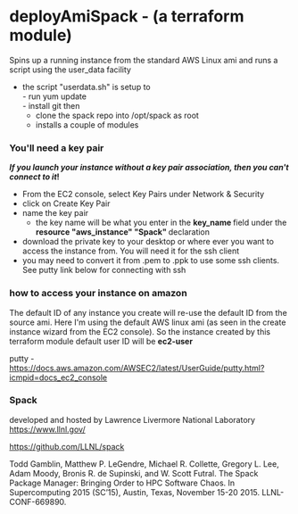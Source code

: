 # deployAmiSpack - (a terraform module)
Spins up a running instance from the standard AWS Linux ami and runs a script using the user_data facility    
 - the script "userdata.sh" is setup to        
        - run yum update     
        - install git then     
 	- clone the spack repo into /opt/spack as root    
 	- installs a couple of modules    


### You'll need a key pair

<b><i>If you launch your instance without a key pair association, then you can't connect to it</i>!</b>

- From the EC2 console, select Key Pairs under Network & Security
- click on Create Key Pair
- name the key pair 
	- the key name will be what you enter in the <b> key_name </b> field under the <b> resource "aws_instance" "Spack" </b> declaration
- download the private key to your desktop or where ever you want to access the instance from. You will need it for the ssh client
- you may need to convert it from .pem to .ppk to use some ssh clients. See putty link below for connecting with ssh


### how to access your instance on amazon

The default ID of any instance you create will re-use the default ID from the source ami. Here I'm using the default AWS linux ami (as seen in the create instance wizard from the EC2 console).
So the instance created by this terraform module default user ID will be <b> ec2-user </b>

  putty -
	https://docs.aws.amazon.com/AWSEC2/latest/UserGuide/putty.html?icmpid=docs_ec2_console


### Spack

developed and hosted by Lawrence Livermore National Laboratory 
https://www.llnl.gov/

https://github.com/LLNL/spack

Todd Gamblin, Matthew P. LeGendre, Michael R. Collette, Gregory L. Lee, Adam Moody, Bronis R. de Supinski, and W. Scott Futral. The Spack Package Manager: Bringing Order to HPC Software Chaos. In Supercomputing 2015 (SC’15), Austin, Texas, November 15-20 2015. LLNL-CONF-669890.

